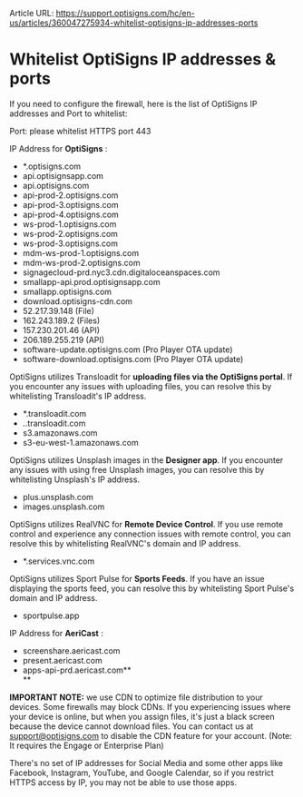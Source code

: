 Article URL: https://support.optisigns.com/hc/en-us/articles/360047275934-whitelist-optisigns-ip-addresses-ports

# Whitelist OptiSigns IP addresses & ports

If you need to configure the firewall, here is the list of OptiSigns IP
addresses and Port to whitelist:

Port: please whitelist HTTPS port 443

IP Address for **OptiSigns** :

  * *.optisigns.com
  * api.optisignsapp.com
  * api.optisigns.com
  * api-prod-2.optisigns.com
  * api-prod-3.optisigns.com
  * api-prod-4.optisigns.com
  * ws-prod-1.optisigns.com
  * ws-prod-2.optisigns.com
  * ws-prod-3.optisigns.com
  * mdm-ws-prod-1.optisigns.com
  * mdm-ws-prod-2.optisigns.com
  * signagecloud-prd.nyc3.cdn.digitaloceanspaces.com
  * smallapp-api.prod.optisignsapp.com
  * smallapp.optisigns.com
  * download.optisigns-cdn.com
  * 52.217.39.148 (File)
  * 162.243.189.2 (Files)
  * 157.230.201.46 (API)
  * 206.189.255.219 (API)
  * software-update.optisigns.com (Pro Player OTA update)
  * software-download.optisigns.com (Pro Player OTA update)

OptiSigns utilizes Transloadit for **uploading files via the OptiSigns
portal**. If you encounter any issues with uploading files, you can resolve
this by whitelisting Transloadit's IP address.

  * *.transloadit.com
  * *.*.transloadit.com
  * s3.amazonaws.com
  * s3-eu-west-1.amazonaws.com

OptiSigns utilizes Unsplash images in the **Designer app**. If you encounter
any issues with using free Unsplash images, you can resolve this by
whitelisting Unsplash's IP address.

  * plus.unsplash.com
  * images.unsplash.com

OptiSigns utilizes RealVNC for **Remote Device Control**. If you use remote
control and experience any connection issues with remote control, you can
resolve this by whitelisting RealVNC's domain and IP address.

  * *.services.vnc.com

OptiSigns utilizes Sport Pulse for **Sports Feeds**. If you have an issue
displaying the sports feed, you can resolve this by whitelisting Sport Pulse's
domain and IP address.

  * sportpulse.app

IP Address for **AeriCast** :

  * screenshare.aericast.com
  * present.aericast.com
  * apps-api-prd.aericast.com**  
**

**IMPORTANT NOTE:** we use CDN to optimize file distribution to your devices.
Some firewalls may block CDNs. If you experiencing issues where your device is
online, but when you assign files, it's just a black screen because the device
cannot download files. You can contact us at
[support@optisigns.com](mailto:support@optisigns.com) to disable the CDN
feature for your account. (Note: It requires the Engage or Enterprise Plan)

There's no set of IP addresses for Social Media and some other apps like
Facebook, Instagram, YouTube, and Google Calendar, so if you restrict HTTPS
access by IP, you may not be able to use those apps.

